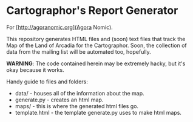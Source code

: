 # Cartographor's Report Generator

For [http://agoranomic.org](Agora Nomic).

This repository generates HTML files and (soon) text files that track
the Map of the Land of Arcadia for the Cartographor. Soon, the
collection of data from the mailing list will be automated too,
hopefully.

**WARNING**: The code contained herein may be extremely hacky, but it's
okay because it works.

Handy guide to files and folders:

- data/ - houses all of the information about the map.
- generate.py - creates an html map.
- maps/ - this is where the generated html files go.
- template.html - the template generate.py uses to make html maps.